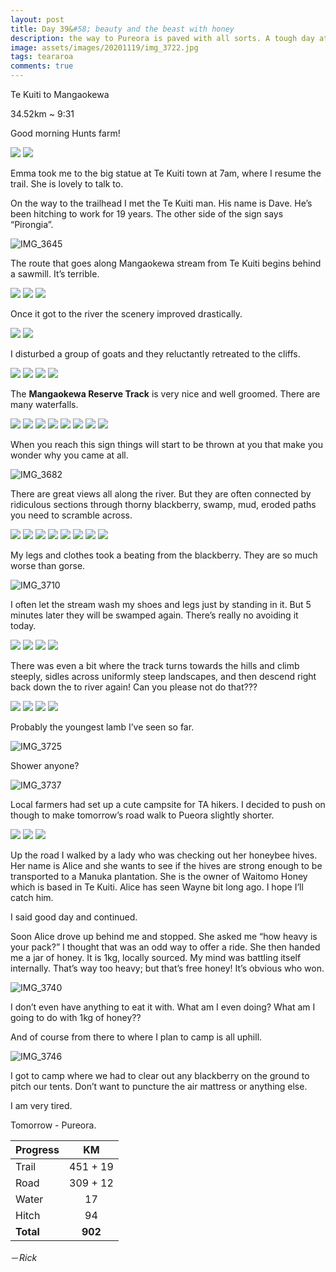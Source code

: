 ```yaml
---
layout: post
title: Day 39&#58; beauty and the beast with honey
description: the way to Pureora is paved with all sorts. A tough day at the office.
image: assets/images/20201119/img_3722.jpg
tags: teararoa
comments: true
---
```


Te Kuiti to Mangaokewa

34.52km ~ 9:31

Good morning Hunts farm!

<div class="gallery" data-columns="2">
  <img src="/assets/images/20201119/img_3642.jpg">
  <img src="/assets/images/20201119/img_3643.jpg">
</div>

Emma took me to the big statue at Te Kuiti town at 7am, where I resume the trail. She is lovely to talk to. 

On the way to the trailhead I met the Te Kuiti man. His name is Dave. He’s been hitching to work for 19 years. The other side of the sign says “Pirongia”.

![IMG_3645](/assets/images/20201119/img_3645.jpg)

The route that goes along Mangaokewa stream from Te Kuiti begins behind a sawmill. It’s terrible. 

<div class="gallery" data-columns="2">
  <img src="/assets/images/20201119/img_3646.jpg">
  <img src="/assets/images/20201119/img_3647.jpg">
  <img src="/assets/images/20201119/img_3648.jpg">
</div>

Once it got to the river the scenery improved drastically. 

<div class="gallery" data-columns="2">
  <img src="/assets/images/20201119/img_3650.jpg">
  <img src="/assets/images/20201119/img_3651.jpg">
</div>

I disturbed a group of goats and they reluctantly retreated to the cliffs. 

<div class="gallery" data-columns="2">
  <img src="/assets/images/20201119/img_3652.jpg">
  <img src="/assets/images/20201119/img_3657.jpg">
  <img src="/assets/images/20201119/img_3658.jpg">
  <img src="/assets/images/20201119/img_3659.jpg">
</div>

The **Mangaokewa Reserve Track** is very nice and well groomed. There are many waterfalls. 

<div class="gallery" data-columns="2">
  <img src="/assets/images/20201119/img_3663.jpg">
  <img src="/assets/images/20201119/img_3665.jpg">
  <img src="/assets/images/20201119/img_3667.jpg">
  <img src="/assets/images/20201119/img_3671.jpg">
  <img src="/assets/images/20201119/img_3673.jpg">
  <img src="/assets/images/20201119/img_3675.jpg">
  <img src="/assets/images/20201119/img_3676.jpg">
  <img src="/assets/images/20201119/img_3677.jpg">
</div>

When you reach this sign things will start to be thrown at you that make you wonder why you came at all. 

![IMG_3682](/assets/images/20201119/img_3682.jpg)

There are great views all along the river. But they are often connected by ridiculous sections through thorny blackberry, swamp, mud, eroded paths you need to scramble across. 

<div class="gallery" data-columns="2">
  <img src="/assets/images/20201119/img_3685.jpg">
  <img src="/assets/images/20201119/img_3687.jpg">
  <img src="/assets/images/20201119/img_3692.jpg">
  <img src="/assets/images/20201119/img_3696.jpg">
  <img src="/assets/images/20201119/img_3699.jpg">
  <img src="/assets/images/20201119/img_3702.jpg">
  <img src="/assets/images/20201119/img_3704.jpg">
  <img src="/assets/images/20201119/img_3705.jpg">
</div>

My legs and clothes took a beating from the blackberry. They are so much worse than gorse. 

![IMG_3710](/assets/images/20201119/img_3710.jpg)

I often let the stream wash my shoes and legs just by standing in it. But 5 minutes later they will be swamped again. There’s really no avoiding it today. 

<div class="gallery" data-columns="2">
  <img src="/assets/images/20201119/img_3714.jpg">
  <img src="/assets/images/20201119/img_3715.jpg">
  <img src="/assets/images/20201119/img_3729.jpg">
  <img src="/assets/images/20201119/img_3730.jpg">
</div>

There was even a bit where the track turns towards the hills and climb steeply, sidles across uniformly steep landscapes, and then descend right back down the to river again! Can you please not do that???

<div class="gallery" data-columns="2">
  <img src="/assets/images/20201119/img_3719.jpg">
  <img src="/assets/images/20201119/img_3720.jpg">
  <img src="/assets/images/20201119/img_3722.jpg">
  <img src="/assets/images/20201119/img_3723.jpg">
</div>

Probably the youngest lamb I’ve seen so far. 

![IMG_3725](/assets/images/20201119/img_3725.jpg)

Shower anyone?

![IMG_3737](/assets/images/20201119/img_3737.jpg)

Local farmers had set up a cute campsite for TA hikers. I decided to push on though to make tomorrow’s road walk to Pueora slightly shorter. 

<div class="gallery" data-columns="3">
  <img src="/assets/images/20201119/img_3733.jpg">
  <img src="/assets/images/20201119/img_3738.jpg">
  <img src="/assets/images/20201119/img_3739.jpg">
</div>

Up the road I walked by a lady who was checking out her honeybee hives. Her name is Alice and she wants to see if the hives are strong enough to be transported to a Manuka plantation. She is the owner of Waitomo Honey which is based in Te Kuiti. Alice has seen Wayne bit long ago. I hope I’ll catch him. 

I said good day and continued. 

Soon Alice drove up behind me and stopped.  She asked me “how heavy is your pack?” I thought that was an odd way to offer a ride. She then handed me a jar of honey. It is 1kg, locally sourced. My mind was battling itself internally. That’s way too heavy; but that’s free honey! It’s obvious who won. 

![IMG_3740](/assets/images/20201119/img_3740.jpg)

I don’t even have anything to eat it with. What am I even doing? What am I going to do with 1kg of honey??

And of course from there to where I plan to camp is all uphill.

![IMG_3746](/assets/images/20201119/img_3746.jpg)

I got to camp where we had to clear out any blackberry on the ground to pitch our tents. Don’t want to puncture the air mattress or anything else. 

I am very tired. 

Tomorrow - Pureora. 


| Progress | KM |
| ---- |:----:|
| Trail | 451 + 19 |
| Road | 309 + 12 |
| Water | 17 |
| Hitch | 94 |
| **Total** | **902** |

－_Rick_